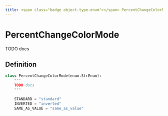 ```yaml
---
title: <span class="badge object-type-enum"></span> PercentChangeColorMode
---
```

# <span class="badge object-type-enum"></span> PercentChangeColorMode

TODO docs

## Definition

```python
class PercentChangeColorMode(enum.StrEnum):
    """
    TODO docs
    """

    STANDARD = "standard"
    INVERTED = "inverted"
    SAME_AS_VALUE = "same_as_value"
```
